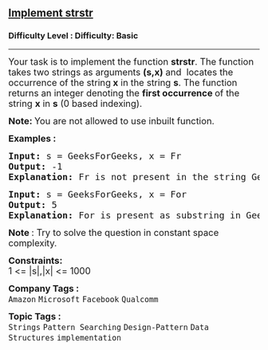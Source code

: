 <h2><a href="https://www.geeksforgeeks.org/problems/implement-strstr/1?page=1&category=Strings&difficulty=Basic,Easy&sortBy=submissions">Implement strstr</a></h2><h3>Difficulty Level : Difficulty: Basic</h3><hr><div class="problems_problem_content__Xm_eO"><p><span style="font-size: 18px;">Your task is to implement the function <strong>strstr</strong>. The function takes two strings as&nbsp;arguments <strong>(s,x)</strong> and&nbsp;&nbsp;locates the occurrence of the string<strong> x</strong>&nbsp;in the string <strong>s</strong>. The function returns an integer denoting the <strong>first occurrence </strong>of the string <strong>x</strong> in <strong>s</strong> (0 based indexing).</span></p>
<p><strong><span style="font-size: 18px;">Note:&nbsp;</span></strong><span style="font-size: 18px;">You are not allowed to use inbuilt function.</span></p>
<p><span style="font-size: 18px;"><strong>Examples :</strong></span></p>
<pre><span style="font-size: 18px;"><strong>Input: </strong>s = GeeksForGeeks, x = Fr
<strong>Output: </strong>-1<strong>
Explanation: </strong>Fr is not present in the string GeeksForGeeks as substring.</span></pre>
<pre><span style="font-size: 18px;"><strong>Input: </strong>s = GeeksForGeeks, x = For
<strong>Output: </strong>5<strong>
Explanation: </strong>For is present as substring in GeeksForGeeks from index 5 (0 based indexing).</span></pre>
<p><span style="font-size: 18px;"><strong>Note </strong>: Try to solve the question in constant space complexity.</span></p>
<p><span style="font-size: 18px;"><strong>Constraints:</strong><br>1 &lt;= |s|,|x| &lt;= 1000</span></p></div><p><span style=font-size:18px><strong>Company Tags : </strong><br><code>Amazon</code>&nbsp;<code>Microsoft</code>&nbsp;<code>Facebook</code>&nbsp;<code>Qualcomm</code>&nbsp;<br><p><span style=font-size:18px><strong>Topic Tags : </strong><br><code>Strings</code>&nbsp;<code>Pattern Searching</code>&nbsp;<code>Design-Pattern</code>&nbsp;<code>Data Structures</code>&nbsp;<code>implementation</code>&nbsp;